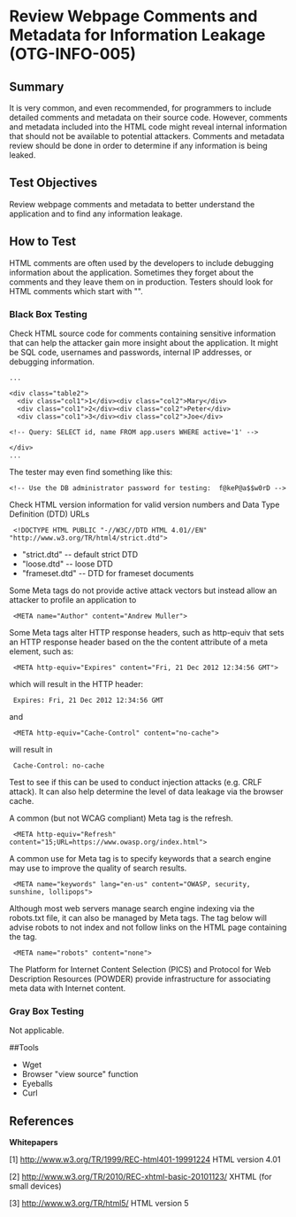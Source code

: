 # Review Webpage Comments and Metadata for Information Leakage (OTG-INFO-005)


## Summary

It is very common, and even recommended, for programmers to include detailed comments and metadata on their source code. However, comments and metadata included into the HTML code might reveal internal information that should not be available to potential attackers. Comments and metadata review should be done in order to determine if any information is being leaked.


## Test Objectives

Review webpage comments and metadata to better understand the application and to find any information leakage.


## How to Test

HTML comments are often used by the developers to include debugging information about the application. Sometimes they forget about the comments and they leave them on in production. Testers should look for HTML comments which start with "<!--" and end with "-->".


### Black Box Testing

Check HTML source code for comments containing sensitive information that can help the attacker gain more insight about the application. It might be SQL code, usernames and passwords, internal IP addresses, or debugging information.

```
...

<div class="table2">
  <div class="col1">1</div><div class="col2">Mary</div>
  <div class="col1">2</div><div class="col2">Peter</div>
  <div class="col1">3</div><div class="col2">Joe</div>

<!-- Query: SELECT id, name FROM app.users WHERE active='1' -->

</div>
...
```


The tester may even find something like this:
```
<!-- Use the DB administrator password for testing:  f@keP@a$$w0rD -->
```


Check HTML version information for valid version numbers and Data Type Definition (DTD) URLs
```
 <!DOCTYPE HTML PUBLIC "-//W3C//DTD HTML 4.01//EN" "http://www.w3.org/TR/html4/strict.dtd">
```

* "strict.dtd" -- default strict DTD
* "loose.dtd" -- loose DTD
* "frameset.dtd" -- DTD for frameset documents


Some Meta tags do not provide active attack vectors but instead allow an attacker to profile an application to
```
 <META name="Author" content="Andrew Muller">
```

Some Meta tags alter HTTP response headers, such as http-equiv that sets an HTTP response header based on the the content attribute of a meta element, such as:
```
 <META http-equiv="Expires" content="Fri, 21 Dec 2012 12:34:56 GMT">
```

which will result in the HTTP header:
```
 Expires: Fri, 21 Dec 2012 12:34:56 GMT
```

and
```
 <META http-equiv="Cache-Control" content="no-cache">
```

will result in
```
 Cache-Control: no-cache
```

Test to see if this can be used to conduct injection attacks (e.g. CRLF attack). It can also help determine the level of data leakage via the browser cache.

A common (but not WCAG compliant) Meta tag is the refresh.
```
 <META http-equiv="Refresh" content="15;URL=https://www.owasp.org/index.html">
```

A common use for Meta tag is to specify keywords that a search engine may use to improve the quality of search results.
```
 <META name="keywords" lang="en-us" content="OWASP, security, sunshine, lollipops">
```

Although most web servers manage search engine indexing via the robots.txt file, it can also be managed by Meta tags. The tag below will advise robots to not index and not follow links on the HTML page containing the tag.
```
 <META name="robots" content="none">
```

The Platform for Internet Content Selection (PICS) and Protocol for Web Description Resources (POWDER) provide infrastructure for associating meta data with Internet content.


### Gray Box Testing
Not applicable.


##Tools

* Wget
* Browser "view source" function
* Eyeballs
* Curl


## References
**Whitepapers**

[1] http://www.w3.org/TR/1999/REC-html401-19991224 HTML version 4.01

[2] http://www.w3.org/TR/2010/REC-xhtml-basic-20101123/ XHTML (for small devices)

[3] http://www.w3.org/TR/html5/ HTML version 5

